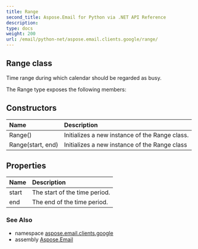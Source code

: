 ```yaml
---
title: Range
second_title: Aspose.Email for Python via .NET API Reference
description: 
type: docs
weight: 200
url: /email/python-net/aspose.email.clients.google/range/
---
```


## Range class

Time range during which calendar should be regarded as busy.

The Range type exposes the following members:
## Constructors
| Name | Description |
| :- | :- |
|Range()|Initializes a new instance of the Range class.|
|Range(start, end)|Initializes a new instance of the Range class|
## Properties
| Name | Description |
| :- | :- |
|start|The start of the time period.|
|end|The end of the time period.|

### See Also

* namespace [aspose.email.clients.google](/email/python-net/aspose.email.clients.google/)
* assembly [Aspose.Email](/slides/python-net/)

